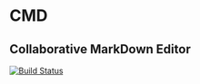 # CMD
## Collaborative MarkDown Editor

[![Build Status](https://travis-ci.com/MSINF16B/CMD.svg?token=NCKBozCyeRihqytJfbkQ&branch=master)](https://travis-ci.com/MSINF16B/CMD)
